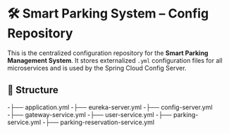 # 🛠️ Smart Parking System – Config Repository

This is the centralized configuration repository for the **Smart Parking Management System**. It stores externalized `.yml` configuration files for all microservices and is used by the Spring Cloud Config Server.

## 📁 Structure

-├── application.yml
-├── eureka-server.yml
-├── config-server.yml
-├── gateway-service.yml
-├── user-service.yml
-├── parking-service.yml
-├── parking-reservation-service.yml
